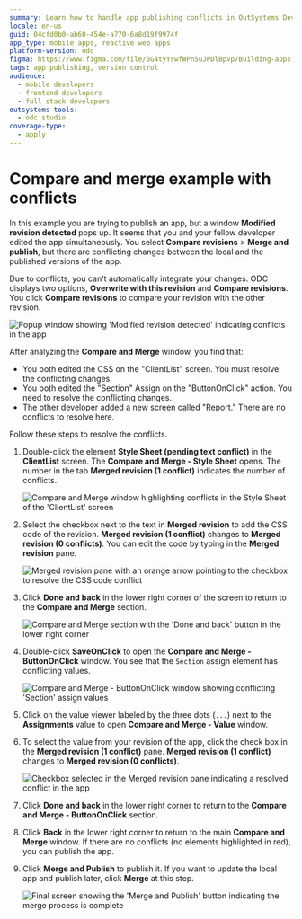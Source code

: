 ```yaml
---
summary: Learn how to handle app publishing conflicts in OutSystems Developer Cloud (ODC) by comparing and merging revisions.
locale: en-us
guid: 04cfd0b0-ab60-454e-a770-6a8d19f9974f
app_type: mobile apps, reactive web apps
platform-version: odc
figma: https://www.figma.com/file/6G4tyYswfWPn5uJPDlBpvp/Building-apps?type=design&node-id=4002%3A633&mode=design&t=lSXYmGomrMjw4KTt-1
tags: app publishing, version control
audience:
  - mobile developers
  - frontend developers
  - full stack developers
outsystems-tools:
  - odc studio
coverage-type:
  - apply
---
```


# Compare and merge example with conflicts

In this example you are trying to publish an app, but a window **Modified revision detected** pops up. It seems that you and your fellow developer edited the app simultaneously. You select **Compare revisions** > **Merge and publish**, but there are conflicting changes between the local and the published versions of the app.

Due to conflicts, you can't automatically integrate your changes. ODC displays two options, **Overwrite with this revision** and **Compare revisions**. You click **Compare revisions** to compare your revision with the other revision.

![Popup window showing 'Modified revision detected' indicating conflicts in the app](images/conflicts-detected-odcs.png "Conflicts Detected in ODC")

After analyzing the **Compare and Merge** window, you find that:

* You both edited the CSS on the "ClientList" screen. You must resolve the conflicting changes.
* You both edited the "Section" Assign on the "ButtonOnClick" action. You need to resolve the conflicting changes.
* The other developer added a new screen called "Report." There are no conflicts to resolve here.

Follow these steps to resolve the conflicts.

1. Double-click the element **Style Sheet (pending text conflict)** in the **ClientList** screen. The **Compare and Merge - Style Sheet** opens. The number in the tab **Merged revision (1 conflict)** indicates the number of conflicts.

    ![Compare and Merge window highlighting conflicts in the Style Sheet of the 'ClientList' screen](images/conflicts-text-odcs.png "Conflicts in StyleSheet")

1. Select the checkbox next to the text in **Merged revision** to add the CSS code of the revision. **Merged revision (1 conflict)** changes to  **Merged revision (0 conflicts)**. You can edit the code by typing in the **Merged revision** pane.

    ![Merged revision pane with an orange arrow pointing to the checkbox to resolve the CSS code conflict](images/conflicts-text-orange-arrow-odcs.png "Edit Conflict Revision")

1. Click **Done and back** in the lower right corner of the screen to return to the **Compare and Merge** section.

    ![Compare and Merge section with the 'Done and back' button in the lower right corner](images/merge-example-compare-odcs.png "Merge Example")

1. Double-click **SaveOnClick** to open the **Compare and Merge - ButtonOnClick** window. You see that the `Section` assign element has conflicting values.

    ![Compare and Merge - ButtonOnClick window showing conflicting 'Section' assign values](images/visual-element-changes-odcs.png "Visual Element Changes")

1. Click on the value viewer labeled by the three dots (`...`) next to the **Assignments** value to open **Compare and Merge - Value** window.

1. To select the value from your revision of the app, click the check box in the  **Merged revision (1 conflict)** pane. **Merged revision (1 conflict)** changes to **Merged revision (0 conflicts)**.

    ![Checkbox selected in the Merged revision pane indicating a resolved conflict in the app](images/text-changes-checkbox-odcs.png "Resolved Conflicts")

1. Click **Done and back** in the lower right corner to return to the **Compare and Merge - ButtonOnClick** section.

1. Click **Back** in the lower right corner to return to the main **Compare and Merge** window. If there are no conflicts (no elements highlighted in red), you can publish the app.

1. Click **Merge and Publish** to publish it. If you want to update the local app and publish later, click **Merge** at this step.

    ![Final screen showing the 'Merge and Publish' button indicating the merge process is complete](images/merge-complete-odcs.png "Merge Complete")
